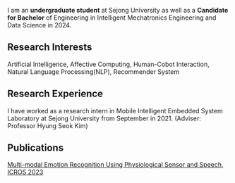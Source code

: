 I am an **undergraduate student** at Sejong University
as well as a **Candidate for Bachelor** of Engineering in Intelligent Mechatronics Engineering and Data Science in 2024.


Research Interests
-
Artificial Intelligence, Affective Computing, Human-Cobot Interaction, Natural Language Processing(NLP), Recommender System

Research Experience
-
I have worked as a research intern in Mobile Intelligent Embedded System Laboratory at Sejong University from September in 2021. 
(Adviser: Professor Hyung Seok Kim)

Publications
-
[Multi-modal Emotion Recognition Using Physiological Sensor and Speech, ICROS 2023](https://www.dbpia.co.kr/journal/articleDetail?nodeId=NODE11480498#a)

<!---
MoonEeSun/MoonEeSun is a ✨ special ✨ repository because its `README.md` (this file) appears on your GitHub profile.
You can click the Preview link to take a look at your changes.
--->
